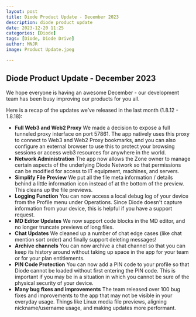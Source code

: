 ```yaml
---
layout: post
title: Diode Product Update - December 2023
description: diode product update
date: 2023-12-20 11:25
categories: [Diode]
tags: [Diode, Diode Drive]
author: MNJR
image: Product Update.jpeg

---
```

## Diode Product Update - December 2023

We hope everyone is having an awesome December - our development team has been busy improving our products for you all.

Here is a recap of the updates we’ve released in the last month (1.8.12 - 1.8.18):

*   **Full Web3 and Web2 Proxy** We made a decision to expose a full tunneled proxy interface on port 57861. The app natively uses this proxy to connect to Web3 and Web2 Proxy bookmarks, and you can also configure an external browser to use this to protect your browsing sessions or access web3 resources for anywhere in the world.
*   **Network Administration** The app now allows the Zone owner to manage certain aspects of the underlying Diode Network so that permissions can be modified for access to IT equipment, machines, and servers.
*   **Simplify File Preview** We put all the file meta information / details behind a little information icon instead of at the bottom of the preview. This cleans up the file previews.
*   **Logging Function** You can now access a local debug log of your device from the Profile menu under Operations. Since Diode doesn't capture information from your device, this is helpful if you have a support request.
*   **MD Editor Updates** We now support code blocks in the MD editor, and no longer truncate previews of long files.
*   **Chat Updates** We cleaned up a number of chat edge cases (like chat mention sort order) and finally support deleting messages!
*   **Archive channels** You can now archive a chat channel so that you can keep its history around without taking up space in the app for your team or for your plan entitlements.
*   **PIN Code Protection** You can now add a PIN code to your profile so that Diode cannot be loaded without first entering the PIN code. This is important if you may be in a situation in which you cannot be sure of the physical security of your device.
*   **Many bug fixes and improvements** The team released over 100 bug fixes and improvements to the app that may not be visible in your everyday usage. Things like Linux media file previews, aligning nickname/username usage, and making updates more performant.

